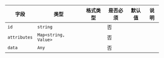 | 字段 | 类型 | 格式类型 | 是否必须 | 默认值 | 说明 |
|---|---|---|---|---|---|
| `id` | `string` |  | 否 |  |
| `attributes` | `Map<string, Value>` |  | 否 |  |
| `data` | `Any` |  | 否 |  |
